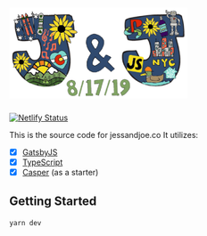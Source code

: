 # [![J & J Wedding](./src/content/img/logo-small.png)](https://jessandjoe.co/)

[![Netlify Status](https://api.netlify.com/api/v1/badges/9ca81aba-3720-4505-a84c-84795554e7fa/deploy-status)](https://app.netlify.com/sites/jj-wedding/deploys)

This is the source code for jessandjoe.co It utilizes:
- [x] [GatsbyJS](https://www.gatsbyjs.org/) 
- [x] [TypeScript](https://www.typescriptlang.org/)
- [x] [Casper](https://github.com/TryGhost/Casper) (as a starter)

## Getting Started
`yarn dev`
